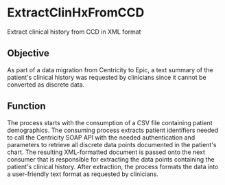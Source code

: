 # ExtractClinHxFromCCD
Extract clinical history from CCD in XML format

## Objective
As part of a data migration from Centricity to Epic, a text summary of the patient's clinical history was requested by clinicians since it cannot be converted as discrete data.

## Function
The process starts with the consumption of a CSV file containing patient demographics. The consuming process extracts patient identifiers needed to call the Centricity SOAP API with the needed authentication and parameters to retrieve all discrete data points documented in the patient's chart. The resulting XML-formatted document is passed onto the next consumer that is responsible for extracting the data points containing the patient's clinical history. After extraction, the process formats the data into a user-friendly text format as requested by clinicians.
